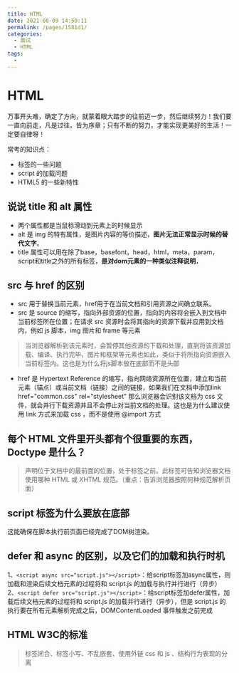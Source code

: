 ```yaml
---
title: HTML
date: 2021-08-09 14:50:11
permalink: /pages/1581d1/
categories:
  - 面试
  - HTML
tags:
  - 
---
```


# HTML

万事开头难，确定了方向，就蒙着眼大踏步的往前迈一步，然后继续努力！我们要一直向前走，凡是过往，皆为序章；只有不断的努力，才能实现更美好的生活！一定要自律呀！

常考的知识点：

- 标签的一些问题
- script 的加载问题
- HTML5 的一些新特性

<!-- more -->

## 说说 title 和 alt 属性

- 两个属性都是当鼠标滑动到元素上的时候显示
- alt 是 img 的特有属性，是图片内容的等价描述，**图片无法正常显示时候的替代文字**。
- title 属性可以用在除了base，basefont，head，html，meta，param，script和title之外的所有标签，**是对dom元素的一种类似注释说明**，

## src 与 href 的区别

- src 用于替换当前元素，href用于在当前文档和引用资源之间确立联系。
- src 是 source 的缩写，指向外部资源的位置，指向的内容将会嵌入到文档中当前标签所在位置；在请求 src 资源时会将其指向的资源下载并应用到文档内，例如 js 脚本，img 图片和 frame 等元素
> 当浏览器解析到该元素时，会暂停其他资源的下载和处理，直到将该资源加载、编译、执行完毕，图片和框架等元素也如此，类似于将所指向资源嵌入当前标签内。这也是为什么将js脚本放在底部而不是头部
- href 是 Hypertext Reference 的缩写，指向网络资源所在位置，建立和当前元素（锚点）或当前文档（链接）之间的链接，如果我们在文档中添加link href="common.css" rel="stylesheet" 那么浏览器会识别该文档为 css 文件，就会并行下载资源并且不会停止对当前文档的处理。这也是为什么建议使用 link 方式来加载 css ，而不是使用 @import 方式

## 每个 HTML 文件里开头都有个很重要的东西，Doctype 是什么？

> 声明位于文档中的最前面的位置，处于标签之前。此标签可告知浏览器文档使用哪种 HTML 或 XHTML 规范。（重点：告诉浏览器按照何种规范解析页面）

## script 标签为什么要放在底部

这能确保在脚本执行前页面已经完成了DOM树渲染。

## defer 和 async 的区别，以及它们的加载和执行时机

1、`<script async src="script.js"></script>`：给script标签加async属性，则加载和渲染后续文档元素的过程将和 script.js 的加载与执行并行进行（异步）
2、`<script defer src="script.js"></script>`：给script标签加defer属性，加载后续文档元素的过程将和 script.js 的加载并行进行（异步），但是 script.js 的执行要在所有元素解析完成之后，DOMContentLoaded 事件触发之前完成

## HTML W3C的标准

> 标签闭合、标签小写、不乱嵌套、使用外链 css 和 js 、结构行为表现的分离
